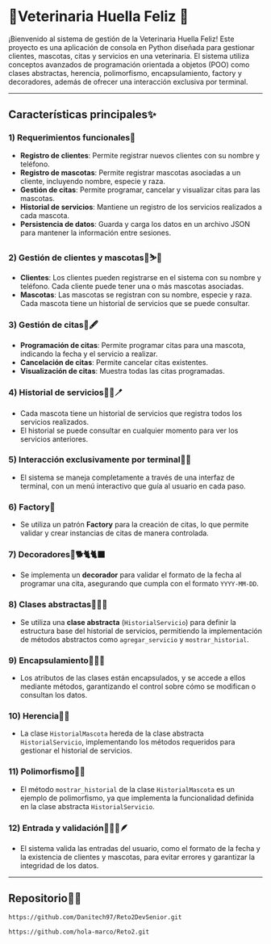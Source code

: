 # 🐾Veterinaria Huella Feliz 🐾

¡Bienvenido al sistema de gestión de la Veterinaria Huella Feliz! Este proyecto es una aplicación de consola en Python diseñada para gestionar clientes, mascotas, citas y servicios en una veterinaria. El sistema utiliza conceptos avanzados de programación orientada a objetos (POO) como clases abstractas, herencia, polimorfismo, encapsulamiento, factory y decoradores, además de ofrecer una interacción exclusiva por terminal.

---

## Características principales✨

### 1) Requerimientos funcionales🌿
- **Registro de clientes**: Permite registrar nuevos clientes con su nombre y teléfono.
- **Registro de mascotas**: Permite registrar mascotas asociadas a un cliente, incluyendo nombre, especie y raza.
- **Gestión de citas**: Permite programar, cancelar y visualizar citas para las mascotas.
- **Historial de servicios**: Mantiene un registro de los servicios realizados a cada mascota.
- **Persistencia de datos**: Guarda y carga los datos en un archivo JSON para mantener la información entre sesiones.

### 2) Gestión de clientes y mascotas🐶⛷️🐺
- **Clientes**: Los clientes pueden registrarse en el sistema con su nombre y teléfono. Cada cliente puede tener una o más mascotas asociadas.
- **Mascotas**: Las mascotas se registran con su nombre, especie y raza. Cada mascota tiene un historial de servicios que se puede consultar.

### 3) Gestión de citas📅🖋️
- **Programación de citas**: Permite programar citas para una mascota, indicando la fecha y el servicio a realizar.
- **Cancelación de citas**: Permite cancelar citas existentes.
- **Visualización de citas**: Muestra todas las citas programadas.

### 4) Historial de servicios🐕‍🦺🪥
- Cada mascota tiene un historial de servicios que registra todos los servicios realizados.
- El historial se puede consultar en cualquier momento para ver los servicios anteriores.

### 5) Interacción exclusivamente por terminal👨‍⚕️
- El sistema se maneja completamente a través de una interfaz de terminal, con un menú interactivo que guía al usuario en cada paso.

### 6) Factory🪽
- Se utiliza un patrón **Factory** para la creación de citas, lo que permite validar y crear instancias de citas de manera controlada.

### 7) Decoradores🐩🐕🐈🐈‍⬛
- Se implementa un **decorador** para validar el formato de la fecha al programar una cita, asegurando que cumpla con el formato `YYYY-MM-DD`.

### 8) Clases abstractas🦦🐢🦔
- Se utiliza una **clase abstracta** (`HistorialServicio`) para definir la estructura base del historial de servicios, permitiendo la implementación de métodos abstractos como `agregar_servicio` y `mostrar_historial`.

### 9) Encapsulamiento🦥🦦🐚
- Los atributos de las clases están encapsulados, y se accede a ellos mediante métodos, garantizando el control sobre cómo se modifican o consultan los datos.

### 10) Herencia🐘🦣
- La clase `HistorialMascota` hereda de la clase abstracta `HistorialServicio`, implementando los métodos requeridos para gestionar el historial de servicios.

### 11) Polimorfismo🦝🐰
- El método `mostrar_historial` de la clase `HistorialMascota` es un ejemplo de polimorfismo, ya que implementa la funcionalidad definida en la clase abstracta `HistorialServicio`.

### 12) Entrada y validación🦫🐦‍🔥🪶
- El sistema valida las entradas del usuario, como el formato de la fecha y la existencia de clientes y mascotas, para evitar errores y garantizar la integridad de los datos.

---
## Repositorio🐧🦉
   ```bash
   https://github.com/Danitech97/Reto2DevSenior.git

https://github.com/hola-marco/Reto2.git